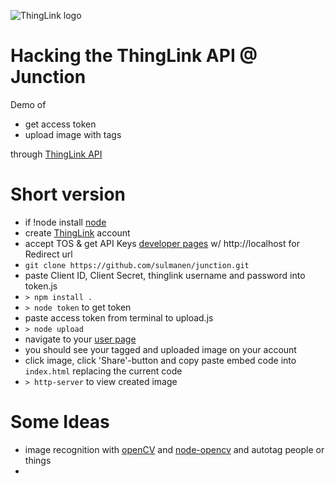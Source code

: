 ![ThingLink logo](http://tenseignes-tu.com/wp-content/uploads/2014/06/thinglink-logo.jpg "ThingLink")

Hacking the ThingLink API @ Junction
====================================
Demo of

* get access token
* upload image with tags

through [ThingLink API](http://docs.thinglink.apiary.io/)

# Short version
* if !node install [node](https://nodejs.org/en/)
* create [ThingLink](https://www.thinglink.com) account
* accept TOS & get API Keys [developer pages](https://www.thinglink.com/developer) w/ http://localhost for Redirect url
* `git clone https://github.com/sulmanen/junction.git`
* paste Client ID, Client Secret, thinglink username and password into token.js
* `> npm install .`
* `> node token` to get token
* paste access token from terminal to upload.js
* `> node upload`
* navigate to your [user page](https://www.thinglink.com/user/me)
* you should see your tagged and uploaded image on your account
* click image, click 'Share'-button and copy paste embed code into `index.html` replacing the current code
* `> http-server` to view created image

# Some Ideas

* image recognition with [openCV](http://opencv.org/) and [node-opencv](https://github.com/peterbraden/node-opencv) and autotag people or things
*
